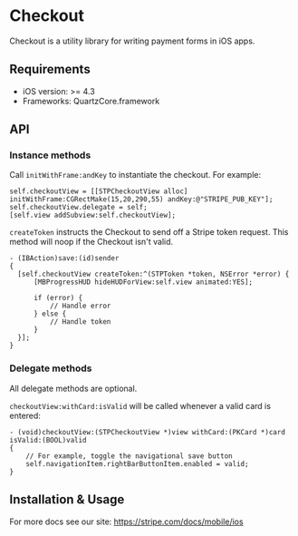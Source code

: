 # Checkout

Checkout is a utility library for writing payment forms in iOS apps.

## Requirements

* iOS version: >= 4.3
* Frameworks: QuartzCore.framework

## API

### Instance methods

Call `initWithFrame:andKey` to instantiate the checkout. For example:

    self.checkoutView = [[STPCheckoutView alloc] initWithFrame:CGRectMake(15,20,290,55) andKey:@"STRIPE_PUB_KEY"];
    self.checkoutView.delegate = self;
    [self.view addSubview:self.checkoutView];

`createToken` instructs the Checkout to send off a Stripe token request. This method will noop if the Checkout isn't valid.

    - (IBAction)save:(id)sender
    {
      [self.checkoutView createToken:^(STPToken *token, NSError *error) {
          [MBProgressHUD hideHUDForView:self.view animated:YES];

          if (error) {
              // Handle error
          } else {
              // Handle token
          }
      }];
    }

### Delegate methods

All delegate methods are optional.

`checkoutView:withCard:isValid` will be called whenever a valid card is entered:

    - (void)checkoutView:(STPCheckoutView *)view withCard:(PKCard *)card isValid:(BOOL)valid
    {
        // For example, toggle the navigational save button
        self.navigationItem.rightBarButtonItem.enabled = valid;
    }


## Installation & Usage

For more docs see our site: https://stripe.com/docs/mobile/ios